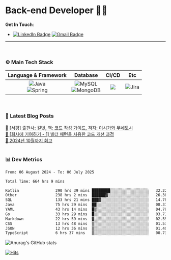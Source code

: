 # Back-end Developer 👋👋


**Get In Touch**: 
- [![LinkedIn Badge](http://img.shields.io/badge/-LinkedIn-0072b1?style=flat&logo=linkedin&link=https://www.linkedin.com/in/youhee-lee-5b358b20b/)](https://www.linkedin.com/in/youhee-lee-5b358b20b/) [![Gmail Badge](https://img.shields.io/badge/Gmail-d14836?style=flat&logo=Gmail&logoColor=white&link=mailto:bnm1128@gmail.com)](mailto:bnm1128@gmail.com)
---

<br>

### ⚙️ Main Tech Stack
|                                                                          Language & Framework                                                                           |                                                                                                            Database                                                                                                             |                                               CI/CD                                               |    Etc    |
|:-----------------------------------------------------------------------------------------------------------------------------------------------------------------------:|:-------------------------------------------------------------------------------------------------------------------------------------------------------------------------------------------------------------------------------:|:-------------------------------------------------------------------------------------------------:|:---------:|
| ![Java](http://img.shields.io/badge/-Java-007396?style=for-the-badge&logo=Java)<br/>![Spring](http://img.shields.io/badge/-Spring-47A248?style=for-the-badge&logo=Spring&logoColor=white) | ![MySQL](https://shields.io/badge/MySQL-lightgrey?logo=mysql&style=for-the-badge&logoColor=white&labelColor=blue) <br/>![MongoDB](http://img.shields.io/badge/-MongoDB-47A248?style=for-the-badge&logo=MongoDB&logoColor=white) | ![](https://img.shields.io/badge/Jenkins-D24939?style=for-the-badge&logo=Jenkins&logoColor=white) | ![Jira](https://img.shields.io/badge/Jira-0052CC?style=for-the-badge&logo=Jira&logoColor=white) |

<br>

### 📰 Latest Blog Posts
<!-- BLOG-POST-LIST:START --><a href="https://guui-dev-lee.tistory.com/31">🧻  [서평] 출판사: 길벗, 책: 코드 작성 가이드, 저자: 이시가와 무네토시</a><br><a href="https://guui-dev-lee.tistory.com/30">🧻  [회사에 기여하기 - 1] 빌더 패턴을 사용한 코드 개선 과정</a><br><a href="https://guui-dev-lee.tistory.com/29">🧻  2024년 10월까지 회고</a><br><!-- BLOG-POST-LIST:END -->

<br>

### 📊 Dev Metrics 
<!--START_SECTION:waka-->

```txt
From: 06 August 2024 - To: 06 July 2025

Total Time: 664 hrs 9 mins

Kotlin                290 hrs 39 mins ████████░░░░░░░░░░░░░░░░░   32.22 %
Other                 238 hrs 2 mins  ██████▓░░░░░░░░░░░░░░░░░░   26.38 %
SQL                   133 hrs 21 mins ███▓░░░░░░░░░░░░░░░░░░░░░   14.78 %
Java                  75 hrs 29 mins  ██░░░░░░░░░░░░░░░░░░░░░░░   08.37 %
YAML                  43 hrs 14 mins  █▒░░░░░░░░░░░░░░░░░░░░░░░   04.79 %
Go                    33 hrs 29 mins  █░░░░░░░░░░░░░░░░░░░░░░░░   03.71 %
Markdown              22 hrs 59 mins  ▓░░░░░░░░░░░░░░░░░░░░░░░░   02.55 %
CSS                   13 hrs 48 mins  ▒░░░░░░░░░░░░░░░░░░░░░░░░   01.53 %
JSON                  12 hrs 36 mins  ▒░░░░░░░░░░░░░░░░░░░░░░░░   01.40 %
TypeScript            6 hrs 37 mins   ▒░░░░░░░░░░░░░░░░░░░░░░░░   00.73 %
```

<!--END_SECTION:waka-->

![Anurag's GitHub stats](https://github-readme-stats.vercel.app/api?username=gutenLee&show_icons=true&theme=radical)

[![Hits](https://hits.seeyoufarm.com/api/count/incr/badge.svg?url=https://github.com/gutenLEE)](https://github.com/gutenLEE) 
